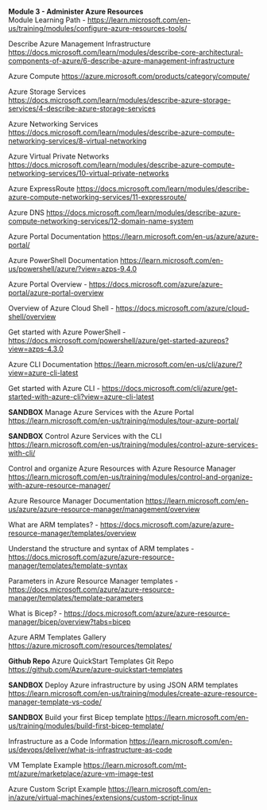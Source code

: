 **Module 3 - Administer Azure Resources**<br />
Module Learning Path - https://learn.microsoft.com/en-us/training/modules/configure-azure-resources-tools/

Describe Azure Management Infrastructure https://docs.microsoft.com/learn/modules/describe-core-architectural-components-of-azure/6-describe-azure-management-infrastructure

Azure Compute https://azure.microsoft.com/products/category/compute/

Azure Storage Services https://docs.microsoft.com/learn/modules/describe-azure-storage-services/4-describe-azure-storage-services

Azure Networking Services https://docs.microsoft.com/learn/modules/describe-azure-compute-networking-services/8-virtual-networking

Azure Virtual Private Networks https://docs.microsoft.com/learn/modules/describe-azure-compute-networking-services/10-virtual-private-networks

Azure ExpressRoute https://docs.microsoft.com/learn/modules/describe-azure-compute-networking-services/11-expressroute/

Azure DNS https://docs.microsoft.com/learn/modules/describe-azure-compute-networking-services/12-domain-name-system

Azure Portal Documentation https://learn.microsoft.com/en-us/azure/azure-portal/

Azure PowerShell Documentation https://learn.microsoft.com/en-us/powershell/azure/?view=azps-9.4.0

Azure Portal Overview - https://docs.microsoft.com/azure/azure-portal/azure-portal-overview

Overview of Azure Cloud Shell - https://docs.microsoft.com/azure/cloud-shell/overview

Get started with Azure PowerShell - https://docs.microsoft.com/powershell/azure/get-started-azureps?view=azps-4.3.0

Azure CLI Documentation https://learn.microsoft.com/en-us/cli/azure/?view=azure-cli-latest

Get started with Azure CLI - https://docs.microsoft.com/cli/azure/get-started-with-azure-cli?view=azure-cli-latest

**SANDBOX** Manage Azure Services with the Azure Portal https://learn.microsoft.com/en-us/training/modules/tour-azure-portal/

**SANDBOX** Control Azure Services with the CLI https://learn.microsoft.com/en-us/training/modules/control-azure-services-with-cli/

Control and organize Azure Resources with Azure Resource Manager https://learn.microsoft.com/en-us/training/modules/control-and-organize-with-azure-resource-manager/

Azure Resource Manager Documentation https://learn.microsoft.com/en-us/azure/azure-resource-manager/management/overview

What are ARM templates? - https://docs.microsoft.com/azure/azure-resource-manager/templates/overview

Understand the structure and syntax of ARM templates - https://docs.microsoft.com/azure/azure-resource-manager/templates/template-syntax

Parameters in Azure Resource Manager templates - https://docs.microsoft.com/azure/azure-resource-manager/templates/template-parameters

What is Bicep? - https://docs.microsoft.com/azure/azure-resource-manager/bicep/overview?tabs=bicep

Azure ARM Templates Gallery https://azure.microsoft.com/resources/templates/ 

**Github Repo** Azure QuickStart Templates Git Repo https://github.com/Azure/azure-quickstart-templates

**SANDBOX** Deploy Azure infrastructure by using JSON ARM templates https://learn.microsoft.com/en-us/training/modules/create-azure-resource-manager-template-vs-code/

**SANDBOX** Build your first Bicep template https://learn.microsoft.com/en-us/training/modules/build-first-bicep-template/

Infrastructure as a Code Information https://learn.microsoft.com/en-us/devops/deliver/what-is-infrastructure-as-code

VM Template Example https://learn.microsoft.com/mt-mt/azure/marketplace/azure-vm-image-test

Azure Custom Script Example https://learn.microsoft.com/en-in/azure/virtual-machines/extensions/custom-script-linux





